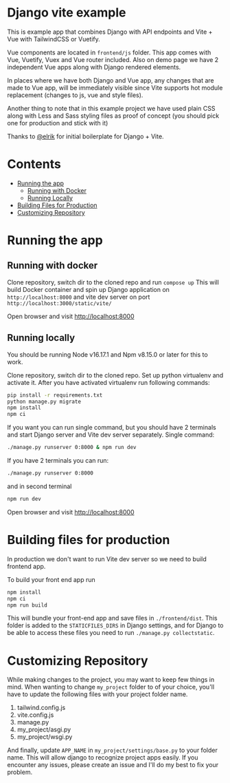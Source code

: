 # Django vite example

This is example app that combines Django with API endpoints and Vite + Vue with TailwindCSS or Vuetify.

Vue components are located in `frontend/js` folder. This app comes with Vue, Vuetify,
Vuex and Vue router included. Also on demo page we have 2 independent Vue apps along with
Django rendered elements.

In places where we have both Django and Vue app, any changes that are made to Vue app, will be
immediately visible since Vite supports hot module replacement (changes to js, vue and style files).

Another thing to note that in this example project we have used plain CSS along with Less and Sass
styling files as proof of concept (you should pick one for production and stick with it)

Thanks to [@elrik](https://gitlab.com/elrik/django-vite-example) for initial boilerplate for Django + Vite.


# Contents
- [Running the app](#running-the-app)
    - [Running with Docker](#running-with-docker)
    - [Running Locally](#running-locally)
- [Building Files for Production](#building-files-for-production)
- [Customizing Repository](#customizing-repository)


<a id="running-the-app"></a>

# Running the app


<a id="running-with-docker"></a>

## Running with docker

Clone repository, switch dir to the cloned repo and run `compose up`
This will build Docker container and spin up Django application on `http://localhost:8000`
and vite dev server on port `http://localhost:3000/static/vite/`

Open browser and visit [http://localhost:8000](http://localhost:8000)


<a id="running-locally"></a>

## Running locally

You should be running Node v16.17.1 and Npm v8.15.0 or later for this to work.

Clone repository, switch dir to the cloned repo. Set up python virtualenv and activate it.
After you have activated virtualenv run following commands:
```sh
pip install -r requirements.txt
python manage.py migrate
npm install
npm ci
```

If you want you can run single command, but you should have 2 terminals and start
Django server and Vite dev server separately.
Single command:
```sh
./manage.py runserver 0:8000 & npm run dev
```

If you have 2 terminals you can run:
```sh
./manage.py runserver 0:8000
```
and in second terminal   
```sh
npm run dev
```

Open browser and visit [http://localhost:8000](http://localhost:8000)


<a id="building-files-for-production"></a>

# Building files for production

In production we don't want to run Vite dev server so we need to build frontend app.

To build your front end app run
```sh
npm install
npm ci
npm run build
```

This will bundle your front-end app and save files in `./frontend/dist`. This folder is added to the `STATICFILES_DIRS` in Django settings, and for Django to be able to access these files you need to run `./manage.py collectstatic`.


<a id="customizing-repository"></a>

# Customizing Repository

While making changes to the project, you may want to keep few things in mind. When wanting to change `my_project` folder to of your choice, you'll have to update the following files with your project folder name.

1. tailwind.config.js
2. vite.config.js
3. manage.py
4. my_project/asgi.py
5. my_project/wsgi.py

And finally, update `APP_NAME` in `my_project/settings/base.py` to your folder name. This will allow django to recognize project apps easily. If you encounter any issues, please create an issue and I'll do my best to fix your problem.